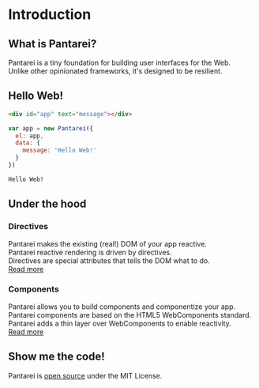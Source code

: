 # Introduction

## What is Pantarei?

Pantarei is a tiny foundation for building user interfaces for the Web.  
Unlike other opinionated frameworks, it's designed to be resilient.


## Hello Web!

```html
<div id="app" text="message"></div>  
```

```js
var app = new Pantarei({
  el: app,
  data: {
    message: 'Hello Web!'
  }
})
```

```html
Hello Web!
```


## Under the hood

### Directives

Pantarei makes the existing (real!) DOM of your app reactive.  
Pantarei reactive rendering is driven by directives.  
Directives are special attributes that tells the DOM what to do.  
[Read more](directives.md)

### Components

Pantarei allows you to build components and componentize your app.  
Pantarei components are based on the HTML5 WebComponents standard.  
Pantarei adds a thin layer over WebComponents to enable reactivity.  
[Read more](components.md)


## Show me the code!

Pantarei is [open source](https://github.com/pantareijs/pantarei) under the MIT License.
